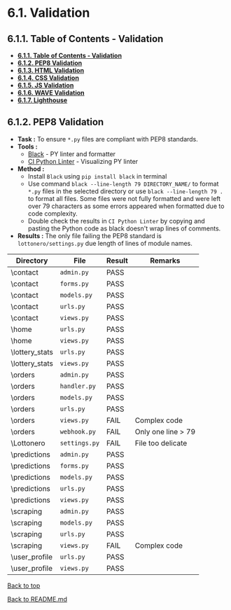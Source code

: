 # **6.1. Validation**

## **6.1.1. Table of Contents - Validation**

- [**6.1.1. Table of Contents - Validation**](https://github.com/jjsemaan/lottonero/blob/main/docs/validation.md#611-table-of-contents---validation)
- [**6.1.2. PEP8 Validation**](https://github.com/jjsemaan/lottonero/blob/main/docs/validation.md#612-pep8-validation)
- [**6.1.3. HTML Validation**](https://github.com/jjsemaan/lottonero/blob/main/docs/validation.md#613-html-validation)
- [**6.1.4. CSS Validation**](https://github.com/jjsemaan/lottonero/blob/main/docs/validation.md#614-css-validation)
- [**6.1.5. JS Validation**](https://github.com/jjsemaan/lottonero/blob/main/docs/validation.md#615-js-validation)
- [**6.1.6. WAVE Validation**](https://github.com/jjsemaan/lottonero/blob/main/docs/validation.md#616-wave-validation)
- [**6.1.7. Lighthouse**](https://github.com/jjsemaan/lottonero/blob/main/docs/validation.md#617-lighthouse)

## **6.1.2. PEP8 Validation**

- **Task :** To ensure `*.py` files are compliant with PEP8 standards.
- **Tools :** 
  - [Black](https://black.readthedocs.io/en/stable/) - PY linter and formatter
  - [CI Python Linter](https://pep8ci.herokuapp.com/) - Visualizing PY linter
- **Method :** 
   - Install `Black` using `pip install black` in terminal
   - Use command `black --line-length 79 DIRECTORY_NAME/` to format `*.py` files in the selected directory or use `black --line-length 79 .` to format all files. Some files were not fully formatted and were left over 79 characters as some errors appeared when formatted due to code complexity.
   - Double check the results in `CI Python Linter` by copying and pasting the Python code as black doesn't wrap lines of comments. 
- **Results :**
The only file failing the PEP8 standard is `lottonero/settings.py` due length of lines of module names.

| Directory            | File                 | Result                   | Remarks                   |
| -------------------- | -------------------- | ------------------------ | ------------------------- |
| \contact             | `admin.py`           | PASS                     |                           |
| \contact             | `forms.py`           | PASS                     |                           |
| \contact             | `models.py`          | PASS                     |                           | 
| \contact             | `urls.py`            | PASS                     |                           |
| \contact             | `views.py`           | PASS                     |                           |
| \home                | `urls.py`            | PASS                     |                           |
| \home                | `views.py`           | PASS                     |                           | 
| \lottery_stats       | `urls.py`            | PASS                     |                           |
| \lottery_stats       | `views.py`           | PASS                     |                           |
| \orders              | `admin.py`           | PASS                     |                           |
| \orders              | `handler.py`         | PASS                     |                           |
| \orders              | `models.py`          | PASS                     |                           |
| \orders              | `urls.py`            | PASS                     |                           |
| \orders              | `views.py`           | FAIL                     | Complex code              |
| \orders              | `webhook.py`         | FAIL                     | Only one line > 79        |
| \Lottonero           | `settings.py`        | FAIL                     | File too delicate         |
| \predictions         | `admin.py`           | PASS                     |                           |
| \predictions         | `forms.py`           | PASS                     |                           |
| \predictions         | `models.py`          | PASS                     |                           |
| \predictions         | `urls.py`            | PASS                     |                           |
| \predictions         | `views.py`           | PASS                     |                           |
| \scraping            | `admin.py`           | PASS                     |                           |
| \scraping            | `models.py`          | PASS                     |                           |
| \scraping            | `urls.py`            | PASS                     |                           |
| \scraping            | `views.py`           | FAIL                     | Complex code              |
| \user_profile        | `urls.py`            | PASS                     |                           |
| \user_profile        | `views.py`           | PASS                     |                           |

[Back to top](https://github.com/jjsemaan/lottonero/blob/main/docs/validation.md#611-table-of-contents---validation)

[Back to README.md](https://github.com/jjsemaan/lottonero/blob/main/README.md#lottonero---portfolio-project-5)